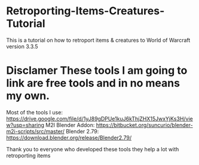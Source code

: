 # Retroporting-Items-Creatures-Tutorial
This is a tutorial on how to retroport items &amp; creatures to World of Warcraft version 3.3.5

# Disclamer These tools I am going to link are free tools and in no means my own.
Most of the tools I use: https://drive.google.com/file/d/1yJ89gDPUe1kuJ6kThjZHX15JwxYjKs3H/view?usp=sharing
M2I Blender Addon: https://bitbucket.org/suncurio/blender-m2i-scripts/src/master/
Blender 2.79: https://download.blender.org/release/Blender2.79/

Thank you to everyone who developed these tools they help a lot with retroporting items
